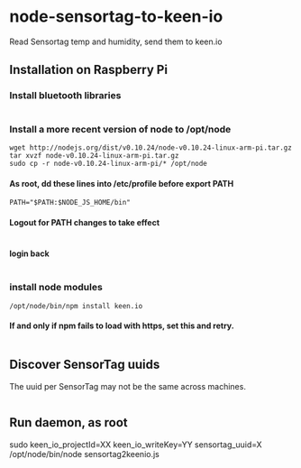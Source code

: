 node-sensortag-to-keen-io
=========================

Read Sensortag temp and humidity, send them to keen.io

## Installation on Raspberry Pi

### Install bluetooth libraries
```sudo apt-get install libbluetooth-dev
```

### Install a more recent version of node to /opt/node
```sudo mkdir /opt/node
wget http://nodejs.org/dist/v0.10.24/node-v0.10.24-linux-arm-pi.tar.gz
tar xvzf node-v0.10.24-linux-arm-pi.tar.gz
sudo cp -r node-v0.10.24-linux-arm-pi/* /opt/node
```
#### As root, dd these lines into /etc/profile before export PATH
```NODE_JS_HOME="/opt/node"
PATH="$PATH:$NODE_JS_HOME/bin"
```
#### Logout for PATH changes to take effect
```logout
```

#### login back
```ssh pi@...
```

### install node modules
```/opt/node/bin/npm install sensortag
/opt/node/bin/npm install keen.io
```

#### If and only if npm fails to load with https, set this and retry.
```/opt/node/bin/npm config set registry http://registry.npmjs.org/
```


## Discover SensorTag uuids
The uuid per SensorTag may not be the same across machines.

```sudo /opt/node/bin/node sensortag-discover.js
```

## Run daemon, as root
sudo keen_io_projectId=XX keen_io_writeKey=YY sensortag_uuid=X /opt/node/bin/node sensortag2keenio.js
